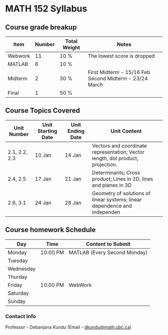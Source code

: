 # MATH 152 Syllabus

## Course grade breakup


| Item    | Number | Total Weight | Notes                                                     |
| ------- | ------ | ------------ | --------------------------------------------------------- |
| Webwork | 11     | 10 %         | The lowest score is dropped                               |
| MATLAB  | 6      | 10 %         |                                                           |
| Midterm | 2      | 30 %         | First Midterm - 15/16 Feb    Second Midterm - 23/24 March |
| Final   | 1      | 50 %         |                                                           |


## Course Topics Covered
| Unit Number   | Unit Starting Date | Unit Ending Date | Unit Content                                                                   |
| ------------- | ------------------ | ---------------- | ------------------------------------------------------------------------------ |
| 2.1, 2.2, 2.3 | 10 Jan             | 14 Jan           | Vectors and coordinate representation; Vector length, dot product, projection. |
| 2.4, 2.5      | 17 Jan             | 21 Jan           | Determinants; Cross product; Lines in 2D, lines and planes in 3D               |
| 2.6, 3.1      | 24 Jan             | 28 Jan           | Geometry of solutions of linear systems; linear dependence and independen                                                                               |


## Course homework Schedule

| Day       | Time     | Content to Submit            |
| --------- | -------- | ---------------------------- |
| Monday    | 10:00 PM | MATLAB (Every Second Monday) |
| Tuesday   |          |                              |
| Wednesday |          |                              |
| Thurday   |          |                              |
| Friday    | 10:00 PM | WebWork                      |
| Saturday  |          |                              |
| Sunday    |          |                              |



### Contact Info

Professor - Debanjana Kundu (Email - dkundu@math.ubc.ca)

